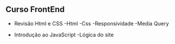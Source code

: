 ## Curso FrontEnd
- Revisão Html e CSS
    -Html
    -Css
    -Responsividade
    -Media Query

- Introdução ao JavaScript
    -Lógica do site
